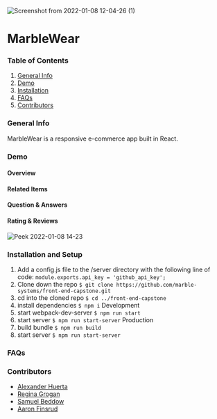 ![Screenshot from 2022-01-08 12-04-26 (1)](https://user-images.githubusercontent.com/52397472/148657082-6b1400c6-92a4-4a46-a771-767d59e93017.png)

# MarbleWear
### Table of Contents
1. [General Info](#General-Info)
2. [Demo](#Demo)
4. [Installation](#Installation)
5. [FAQs](#FAQS)
6. [Contributors](#Contributors)

### General Info
MarbleWear is a responsive e-commerce app built in React.

### Demo
#### Overview

#### Related Items

#### Question & Answers

#### Rating & Reviews
![Peek 2022-01-08 14-23](https://user-images.githubusercontent.com/52397472/148657043-8ca583e9-8392-4651-93c2-590f06b22dec.gif)

### Installation and Setup
1. Add a config.js file to the /server directory with the following line of code:
`module.exports.api_key = 'github_api_key';`
3. Clone down the repo `$ git clone https://github.com/marble-systems/front-end-capstone.git`
4. cd into the cloned repo `$ cd ../front-end-capstone`
5. install dependencies `$ npm i`
Development
5. start webpack-dev-server `$ npm run start`
6. start server `$ npm run start-server`
Production
5. build bundle `$ npm run build`
6. start server `$ npm run start-server`

### FAQs


### Contributors
- [Alexander Huerta](https://github.com/alexander-huerta)
- [Regina Grogan](https://github.com/RehReis)
- [Samuel Beddow](https://github.com/beddo018)
- [Aaron Finsrud](https://github.com/aaronfinsrud)
